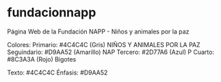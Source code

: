 # fundacionnapp
Página Web de la Fundación NAPP - Niños y animales por la paz

Colores:
Primario: 		#4C4C4C (Gris) NIÑOS Y ANIMALES POR LA PAZ
Seguindario: 	#D9AA52 (Amarillo) NAP
Tercero: 		#2D77A6 (Azul) P
Cuarto:			#8C3A3A (Rojo) Bigotes

Texto: #4C4C4C
Énfasis: #D9AA52

